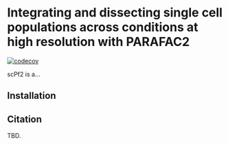 # Integrating and dissecting single cell populations across conditions at high resolution with PARAFAC2

[![codecov](https://codecov.io/gh/meyer-lab/parafac2/branch/main/graph/badge.svg?token=srqQtzqc6V)](https://codecov.io/gh/meyer-lab/parafac2)

scPf2 is a...

## Installation

## Citation

TBD.
